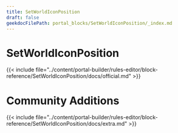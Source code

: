 ```yaml
---
title: SetWorldIconPosition
draft: false
geekdocFilePath: portal_blocks/SetWorldIconPosition/_index.md
---
```

# SetWorldIconPosition
{{< include file="../content/portal-builder/rules-editor/block-reference/SetWorldIconPosition/docs/official.md" >}}

# Community Additions

{{< include file="../content/portal-builder/rules-editor/block-reference/SetWorldIconPosition/docs/extra.md" >}}